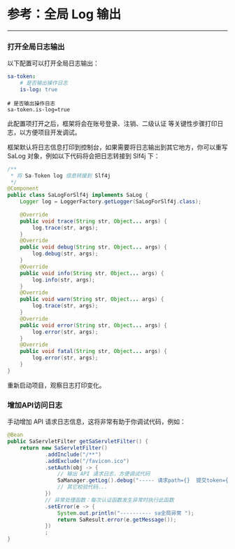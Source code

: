 # 参考：全局 Log 输出

--- 

### 打开全局日志输出

以下配置可以打开全局日志输出：

<!---------------------------- tabs:start ---------------------------->

<!------------- tab:yaml 风格  ------------->
``` yaml
sa-token: 
	# 是否输出操作日志 
	is-log: true
```

<!------------- tab:properties 风格  ------------->
``` properties
# 是否输出操作日志 
sa-token.is-log=true
```
<!---------------------------- tabs:end ---------------------------->


此配置项打开之后，框架将会在账号登录、注销、二级认证 等关键性步骤打印日志，以方便项目开发调试。

框架默认将日志信息打印到控制台，如果需要将日志输出到其它地方，你可以重写 SaLog 对象，例如以下代码将会把日志转接到 Slf4j 下：

``` java
/**
 * 将 Sa-Token log 信息转接到 Slf4j 
 */
@Component
public class SaLogForSlf4j implements SaLog {
	Logger log = LoggerFactory.getLogger(SaLogForSlf4j.class);
	
	@Override
	public void trace(String str, Object... args) {
		log.trace(str, args);
	}
	@Override
	public void debug(String str, Object... args) {
		log.debug(str, args);
	}
	@Override
	public void info(String str, Object... args) {
		log.info(str, args);
	}
	@Override
	public void warn(String str, Object... args) {
		log.trace(str, args);
	}
	@Override
	public void error(String str, Object... args) {
		log.error(str, args);
	}
	@Override
	public void fatal(String str, Object... args) {
		log.error(str, args);
	}
}
```

重新启动项目，观察日志打印变化。

### 增加API访问日志

手动增加 API 请求日志信息，这将非常有助于你调试代码，例如：

``` java
@Bean
public SaServletFilter getSaServletFilter() {
	return new SaServletFilter()
			.addInclude("/**")
			.addExclude("/favicon.ico")
			.setAuth(obj -> {
				// 输出 API 请求日志，方便调试代码 
				SaManager.getLog().debug("----- 请求path={}  提交token={}", SaHolder.getRequest().getRequestPath(), StpUtil.getTokenValue());
				// 其它校验代码... 
			})
			// 异常处理函数：每次认证函数发生异常时执行此函数 
			.setError(e -> {
				System.out.println("---------- sa全局异常 ");
				return SaResult.error(e.getMessage());
			})
			;
}
```